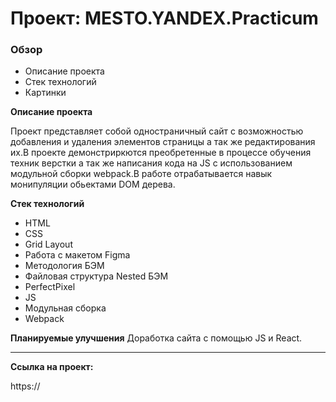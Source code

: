 # Проект: MESTO.YANDEX.Practicum

### Обзор
* Описание проекта
* Стек технологий
* Картинки

**Описание проекта**

Проект представляет собой одностраничный сайт с возможностью добавления и удаления элементов страницы а так же редактирования их.В проекте демонстриркются преобретенные в процессе обучения техник верстки а так же написания кода на JS с использованием модульной сборки  webpack.В работе отрабатывается навык монипуляции обьектами DOM дерева.


**Стек технологий**

* HTML
* CSS
* Grid Layout
* Работа с макетом Figma
* Методология БЭМ
* Файловая структура Nested БЭМ
* PerfectPixel
* JS
* Модульная сборка
* Webpack

**Планируемые улучшения**
Доработка сайта с помощью JS и React.

****
**Ссылка на проект:**

https://